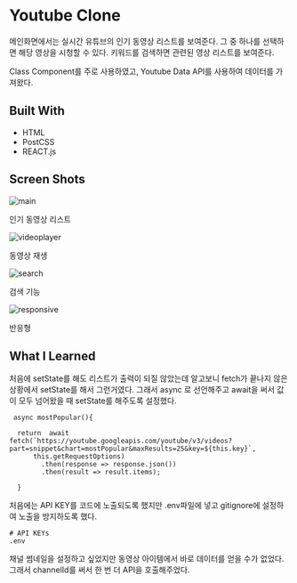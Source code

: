 # Youtube Clone
메인화면에서는 실시간 유튜브의 인기 동영상 리스트를 보여준다.
그 중 하나를 선택하면 해당 영상을 시청할 수 있다.
키워드를 검색하면 관련된 영상 리스트를 보여준다.

Class Component를 주로 사용하였고,
Youtube Data API를 사용하여 데이터를 가져왔다.

## Built With
- HTML
- PostCSS
- REACT.js

## Screen Shots
![main](https://user-images.githubusercontent.com/67685741/106119141-352d0c00-6198-11eb-82ad-f118ff4ecb36.png)

인기 동영상 리스트

![videoplayer](https://user-images.githubusercontent.com/67685741/106120950-568ef780-619a-11eb-93f6-fdf72a36cd21.png)

동영상 재생

![search](https://user-images.githubusercontent.com/67685741/106120960-5858bb00-619a-11eb-95f8-653c86ebe474.png)

검색 기능

![responsive](https://user-images.githubusercontent.com/67685741/106120963-5a227e80-619a-11eb-9be8-dd9ba9c97cb3.PNG)

반응형

## What I Learned
처음에 setState를 해도 리스트가 출력이 되질 않았는데 알고보니
fetch가 끝나지 않은 상황에서 setState를 해서 그런거였다.
그래서 async 로 선언해주고 await을 써서 값이 모두 넘어왔을 때 setState를 해주도록 설정했다.


     async mostPopular(){
  
      return  await fetch(`https://youtube.googleapis.com/youtube/v3/videos?part=snippet&chart=mostPopular&maxResults=25&key=${this.key}`,
          this.getRequestOptions)
            .then(response => response.json())
            .then(result => result.items);
            
      }

처음에는 API KEY를 코드에 노출되도록 했지만 .env파일에 넣고 gitignore에 설정하여 노출을 방지하도록 했다.

    # API KEYs
    .env

채널 썸네일을 설정하고 싶었지만 동영상 아이템에서 바로 데이터를 얻을 수가 없었다.
그래서 channelId를 써서 한 번 더 API을 호출해주었다.
